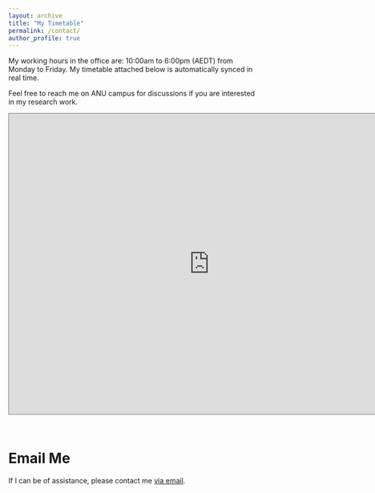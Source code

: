 ```yaml
---
layout: archive
title: "My Timetable"
permalink: /contact/
author_profile: true
---
```


My working hours in the office are: 10:00am to 6:00pm (AEDT) from Monday to Friday. My timetable attached below is automatically synced in real time.

Feel free to reach me on ANU campus for discussions if you are interested in my research work.

<iframe src="https://calendar.google.com/calendar/embed?height=600&wkst=1&bgcolor=%23ffffff&ctz=Australia%2FSydney&showTitle=0&showNav=0&mode=WEEK&showPrint=0&showTabs=0&showCalendars=0&showTz=1&src=bGVpLndAYW51LmVkdS5hdQ&src=ZW4uYXVzdHJhbGlhbiNob2xpZGF5QGdyb3VwLnYuY2FsZW5kYXIuZ29vZ2xlLmNvbQ&color=%23039BE5&color=%230B8043" style="border:solid 1px #777" width="800" height="600" frameborder="0" scrolling="no"></iframe>

<p>&nbsp;</p>

Email Me
======

If I can be of assistance, please contact me [via email](mailto:lei.wang@data61.csiro.au).

